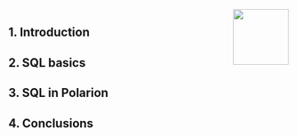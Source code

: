 <img style="float:right;" width=100 src="https://www.ptse.nl/ptse-logo.png" align="right">

## 1. Introduction
## 2. SQL basics
## 3. SQL in Polarion
## 4. Conclusions
<!--stackedit_data:
eyJoaXN0b3J5IjpbNDM4NTg2Mjg5XX0=
-->